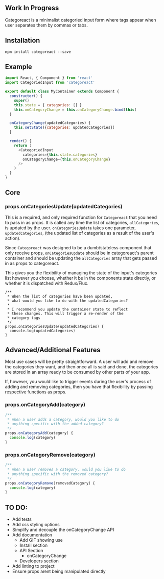 ## Work In Progress

Categoreact is a minimalist categoried input form where tags appear when user separates them by commas or tabs.

## Installation
```
npm install categoreact --save
```

## Example
```javascript
import React, { Component } from 'react'
import CategoriedInput from 'categoreact'

export default class MyContainer extends Component {
  constructor() {
    super()
    this.state = { categories: [] }
    this.onCategoryChange = this.onCategoryChange.bind(this)
  }

  onCategoryChange(updatedCategories) {
    this.setState({categories: updatedCategories})
  }

  render() {
    return (
      <CategoriedInput
        categories={this.state.categories}
        onCategoryChange={this.onCategoryChange}
      />
    )
  }
}
```

## Core
### props.onCategoriesUpdate(**updatedCategories**)

This is a required, and only required function for `Categoreact` that you need to pass in as props. It is called any time the list of categories, `allCategories`, is updated by the user. `onCategoriesUpdate` takes one parameter, `updatedCategories`, (the updated list of categories as a result of the user's action).

Since `Categoreact` was designed to be a dumb/stateless component that only receive props, `onCategoriesUpdate` should be in categoreact's parent container and should be updating the `allCategories` array that gets passed in as props to categoreact.

This gives you the flexibility of managing the state of the input's categories list however you choose, whether it be in the components state directly, or whether it is dispatched with Redux/Flux.

```
/**
 * When the list of categories have been updated,
 * what would you like to do with the updatedCategories?
 *
 * I recommend you update the container state to reflect
 * these changes. This will trigger a re-render of the
 * category tags
 */
props.onCategoriesUpdate(updatedCategories) {
  console.log(updatedCategories)
}
```

## Advanced/Additional Features

Most use cases will be pretty straightforward. A user will add and remove the categories they want, and then once all is said and done, the categories are stored in an array ready to be consumed by other parts of your app.

If, however, you would like to trigger events during the user's process of adding and removing categories, then you have that flexibility by passing respective functions as props.

### props.onCategoryAdd(**category**)
```javascript
/**
 * When a user adds a category, would you like to do
 * anything specific with the added category?
 */
props.onCategoryAdd(category) {
  console.log(category)
}
```
### props.onCategoryRemove(**category**)

```javascript
/**
 * When a user removes a category, would you like to do
 * anything specific with the removed category?
 */
props.onCategoryRemove(removedCategory) {
  console.log(category)
}
```

## TO DO:

- Add tests
- Add css styling options
- Simplify and decouple the onCategoryChange API
- Add documentation
  - Add GIF showing use
  - Install section
  - API Section
    - onCategoryChange
  - Developers section
- Add linting to project
- Ensure props arent being manipulated directly
